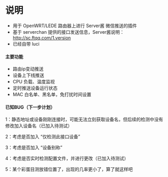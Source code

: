 # 说明
- 用于 OpenWRT/LEDE 路由器上进行 Server酱 微信推送的插件
- 基于 serverchan 提供的接口发送信息，Server酱说明：http://sc.ftqq.com/1.version
- 已经自带 luci

#### 主要功能
- 路由ip变动推送
- 设备上下线推送
- CPU 负载、温度监视
- 定时推送设备运行状态
- MAC 白名单、黑名单，免打扰时间设置

#### 已知BUG（下一步计划）
1：静态地址或设备刚刚连接时，可能无法立刻获取设备名，但后续的检测中没有修改加入设备名（已加入待测试）

2：考虑是否加入 “仅检测此接口设备”

3：考虑是否加入 “设备别称”

4：考虑是否实时检测配置文件，并进行更改（已加入待测试）

5：某个彩蛋目测放错位置了，出现的几率更小了，算了就这样吧
